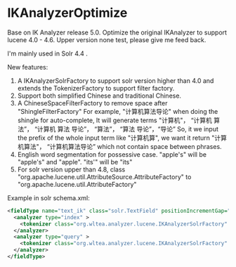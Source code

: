 # IKAnalyzerOptimize
Base on IK Analyzer release 5.0. Optimize the original IKAnalyzer to support lucene 4.0 -  4.6.
Upper version none test, please give me feed back.

I'm mainly used in Solr 4.4 .

New features:

1. A IKAnalyzerSolrFactory to support solr version higher than 4.0 and extends the TokenizerFactory to support filter factory.
2. Support both simplified Chinese and traditional Chinese.
3. A ChineseSpaceFilterFactory to remove space after "ShingleFilterFactory"
	For example, "计算机算法导论" when doing the shingle for auto-complete,
	It will generate terms "计算机"， “计算机 算法”， “计算机 算法 导论”， “算法”， “算法 导论”，“导论”
	So, it we input the prefix of the whole input term like "计算机算", we want it return "计算机算法"， “计算机算法导论” 
	which not contain space between phrases.
4. English word segmentation for possessive case.
	"apple's" will be "apple's" and "apple".
	"its'" will be "its"
5. For solr version upper than 4.8, class "org.apache.lucene.util.AttributeSource.AttributeFactory" to "org.apache.lucene.util.AttributeFactory"

Example in solr schema.xml:

```xml
<fieldType name="text_ik" class="solr.TextField" positionIncrementGap="100" >
  <analyzer type="index" >
    <tokenizer class="org.wltea.analyzer.lucene.IKAnalyzerSolrFactory" useSmart="false" />
  </analyzer>
  <analyzer type="query" >
    <tokenizer class="org.wltea.analyzer.lucene.IKAnalyzerSolrFactory" useSmart="true" />
  </analyzer>
</fieldType>
```
